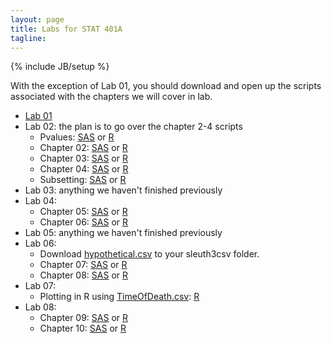 ```yaml
---
layout: page
title: Labs for STAT 401A
tagline: 
---
```

{% include JB/setup %}

With the exception of Lab 01, you should download and open up the scripts associated with the chapters we will cover in lab.  

- [Lab 01]({{BASE_PATH}}/lab/lab01.html)
- Lab 02: the plan is to go over the chapter 2-4 scripts 
  - Pvalues: [SAS]({{BASE_PATH}}/lab/pvalues.sas) or [R]({{BASE_PATH}}/lab/pvalues.R)
  - Chapter 02: [SAS]({{BASE_PATH}}/lab/ch02.sas) or [R]({{BASE_PATH}}/lab/ch02.R)
  - Chapter 03: [SAS]({{BASE_PATH}}/lab/ch03.sas) or [R]({{BASE_PATH}}/lab/ch03.R)
  - Chapter 04: [SAS]({{BASE_PATH}}/lab/ch04.sas) or [R]({{BASE_PATH}}/lab/ch04.R)
  - Subsetting: [SAS]({{BASE_PATH}}/lab/subset.sas) or [R]({{BASE_PATH}}/lab/subset.R)
- Lab 03: anything we haven't finished previously
- Lab 04: 
  - Chapter 05: [SAS]({{BASE_PATH}}/lab/ch05.sas) or [R]({{BASE_PATH}}/lab/ch05.R)
  - Chapter 06: [SAS]({{BASE_PATH}}/lab/ch06.sas) or [R]({{BASE_PATH}}/lab/ch06.R)
- Lab 05: anything we haven't finished previously
- Lab 06:
  - Download [hypothetical.csv]({{BASE_PATH}}/lab/hypothetical.csv) to your sleuth3csv folder.
  - Chapter 07: [SAS]({{BASE_PATH}}/lab/ch07.sas) or [R]({{BASE_PATH}}/lab/ch07.R)
  - Chapter 08: [SAS]({{BASE_PATH}}/lab/ch08.sas) or [R]({{BASE_PATH}}/lab/ch08.R)
- Lab 07:
  - Plotting in R using [TimeOfDeath.csv]({{BASE_PATH}}/lab/TimeOfDeath.csv): [R]({{BASE_PATH}}/lab/plotting.R)
- Lab 08:
  - Chapter 09: [SAS]({{BASE_PATH}}/lab/ch09.sas) or [R]({{BASE_PATH}}/lab/ch09.R) 
  - Chapter 10: [SAS]({{BASE_PATH}}/lab/ch10.sas) or [R]({{BASE_PATH}}/lab/ch10.R) 




